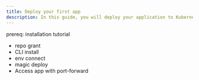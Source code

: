 ```yaml
---
title: Deploy your first app
description: In this guide, you will deploy your application to Kubernetes without writing lengthy deployment manifests.
---
```


prereq: installation tutorial
- repo grant
- CLI install
- env connect
- magic deploy
- Access app with port-forward
